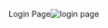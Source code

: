 Login Page![login page](https://github.com/user-attachments/assets/9b048fce-24b5-4960-85c5-23081fb62e84)



